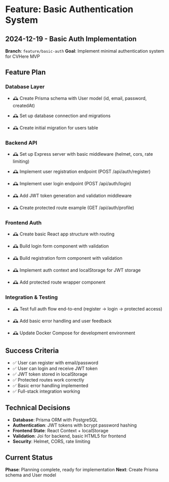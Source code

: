 # Feature: Basic Authentication System

## 2024-12-19 - Basic Auth Implementation

**Branch**: `feature/basic-auth`
**Goal**: Implement minimal authentication system for CVHere MVP

## Feature Plan

### Database Layer
<!-- TODO: Create Prisma schema with User model -->
- 🕰️ Create Prisma schema with User model (id, email, password, createdAt)
<!-- TODO: Set up database connection and migrations -->
- 🕰️ Set up database connection and migrations
<!-- TODO: Create initial migration for users table -->
- 🕰️ Create initial migration for users table

### Backend API
<!-- TODO: Set up Express server with basic middleware -->
- 🕰️ Set up Express server with basic middleware (helmet, cors, rate limiting)
<!-- TODO: Implement user registration endpoint -->
- 🕰️ Implement user registration endpoint (POST /api/auth/register)
<!-- TODO: Implement user login endpoint -->
- 🕰️ Implement user login endpoint (POST /api/auth/login)
<!-- TODO: Add JWT token generation and validation -->
- 🕰️ Add JWT token generation and validation middleware
<!-- TODO: Create protected route example -->
- 🕰️ Create protected route example (GET /api/auth/profile)

### Frontend Auth
<!-- TODO: Create basic React app structure -->
- 🕰️ Create basic React app structure with routing
<!-- TODO: Build login form component -->
- 🕰️ Build login form component with validation
<!-- TODO: Build registration form component -->
- 🕰️ Build registration form component with validation
<!-- TODO: Implement auth context and localStorage -->
- 🕰️ Implement auth context and localStorage for JWT storage
<!-- TODO: Add protected route wrapper -->
- 🕰️ Add protected route wrapper component

### Integration & Testing
<!-- TODO: Test full auth flow end-to-end -->
- 🕰️ Test full auth flow end-to-end (register → login → protected access)
<!-- TODO: Add basic error handling -->
- 🕰️ Add basic error handling and user feedback
<!-- TODO: Update Docker Compose for development -->
- 🕰️ Update Docker Compose for development environment

## Success Criteria

- ✅ User can register with email/password
- ✅ User can login and receive JWT token
- ✅ JWT token stored in localStorage
- ✅ Protected routes work correctly
- ✅ Basic error handling implemented
- ✅ Full-stack integration working

## Technical Decisions

- **Database**: Prisma ORM with PostgreSQL
- **Authentication**: JWT tokens with bcrypt password hashing
- **Frontend State**: React Context + localStorage
- **Validation**: Joi for backend, basic HTML5 for frontend
- **Security**: Helmet, CORS, rate limiting

## Current Status

**Phase**: Planning complete, ready for implementation
**Next**: Create Prisma schema and User model